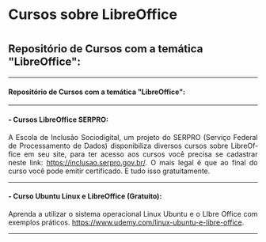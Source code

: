 <html>
<head>
	<meta http-equiv="content-type" content="text/html; charset=utf-8"/>
</head>
<body lang="pt-BR" dir="ltr">
<h1>Cursos sobre LibreOffice</h1>
<h1><font size="4" style="font-size: 16pt">Repositório de Cursos com
a temática &quot;LibreOffice&quot;:</font></h1>
<hr/>
<h4 class="western">Repositório de Cursos com a temática
&quot;LibreOffice&quot;:</h4>
<hr/>
<h4 class="western">- Cursos LibreOffice SERPRO:</h4>
<p align="justify">A Escola de Inclusão Sociodigital, um projeto do
SERPRO (Serviço Federal de Processamento de Dados) disponibiliza
diversos cursos sobre LibreOffice em seu site, para ter acesso aos
cursos você precisa se cadastrar neste link:
<a href="https://inclusao.serpro.gov.br/">https://inclusao.serpro.gov.br/</a>.
O mais legal é que ao final do curso você pode emitir certificado.
E tudo isso gratuitamente. 
</p>
<hr/>
<h4 class="western" align="justify">- Curso Ubuntu Linux e
LibreOffice (Gratuito):</h4>
<p align="justify">Aprenda a utilizar o sistema operacional Linux
Ubuntu e o LIbre Office com exemplos práticos.
<a href="https://www.udemy.com/linux-ubuntu-e-libre-office">https://www.udemy.com/linux-ubuntu-e-libre-office</a>.</p>
<hr/>
<br/>
</body>
</html>
